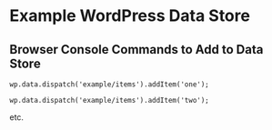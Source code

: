 # Example WordPress Data Store

## Browser Console Commands to Add to Data Store

```
wp.data.dispatch('example/items').addItem('one');
```

```
wp.data.dispatch('example/items').addItem('two');
```

etc.
